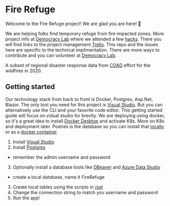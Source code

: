 # Fire Refuge

Welcome to the Fire Refuge project! We are glad you are here! :tada:

We are helping folks find temporary refuge from fire impacted zones.  More project info at [Democracy Lab](https://www.democracylab.org/index/?section=AboutProject&id=528) where we attended a few [hacks](https://www.democracylab.org/index/?section=AboutEvent&id=8). There you will find links to the project management [Trello](https://trello.com/b/bsUkK6RQ/project-fire-refuge).  This repo and the issues here are specific to the technical implimentation.  There are more ways to contribute and you can volunteer at [Democracy Lab](https://www.democracylab.org/index/?section=AboutProject&id=528).

A subset of regional disaster response data from [COAD](https://lane.recovers.org/) effort for the wildfires in 2020. 

## Getting started

Our technology stack from back to front is Docker, Postgres, Asp.Net, Blazor. The only tool you need for this project is [Visual Studio](https://visualstudio.microsoft.com/vs/). But you can alternatively use the CLI and your favorite code editor.  This getting started guide will focus on vidual studio for brevity. We are deploying using docker, so it's a great idea to install [Docker Desktop](https://docs.docker.com/get-docker/) and activate K8s.  More on K8s and deployment later.  Postres is the database so you can install that [locally](https://www.postgresql.org/download/) or as a [docker container](https://hub.docker.com/_/postgres/). 

1. Install [Visual Studio](https://visualstudio.microsoft.com/vs/)
2. Install [Postgres](https://www.postgresql.org/download/)
  - remember the admin username and password
3. Optionally install a database tools like [DBeaver](https://dbeaver.io/) and [Azure Data Studio](https://docs.microsoft.com/en-us/sql/azure-data-studio/quickstart-postgres)
  - create a local database, name it FireRefuge
3. Create local tables using the scripts in [/sql](https://github.com/OpenEugene/fire-refuge/tree/master/FireRefuge/Server/SQL)
4. Change the connection string to match you username and password
5. Run the app!



